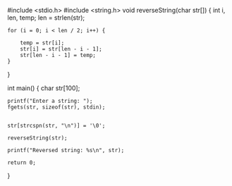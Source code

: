 #include <stdio.h>
#include <string.h>
void reverseString(char str[]) {
    int i, len, temp;
    len = strlen(str);

    for (i = 0; i < len / 2; i++) {
        
        temp = str[i];
        str[i] = str[len - i - 1];
        str[len - i - 1] = temp;
    }
}

int main() {
    char str[100];

    printf("Enter a string: ");
    fgets(str, sizeof(str), stdin);

  
    str[strcspn(str, "\n")] = '\0';

    reverseString(str);

    printf("Reversed string: %s\n", str);

    return 0;
}
